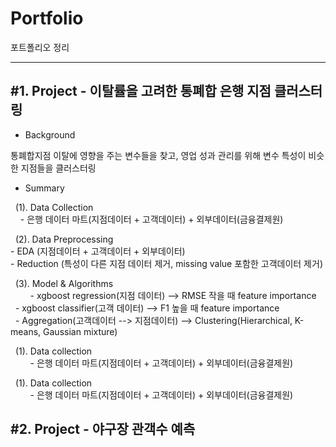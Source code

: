 Portfolio
================
포트폴리오 정리

***
<h2> #1. Project - 이탈률을 고려한 통폐합 은행 지점 클러스터링 </h2> 

- Background 
 <p>통폐합지점 이탈에 영향을 주는 변수들을 찾고, 영업 성과 관리를 위해 변수 특성이 비슷한 지점들을 클러스터링</p>

- Summary
<p>&nbsp;&nbsp;(1). Data Collection <br/>
&nbsp;&nbsp;&nbsp; - 은행 데이터 마트(지점데이터 + 고객데이터) + 외부데이터(금융결제원)</p>
<p>&nbsp;&nbsp;(2). Data Preprocessing <br/>
         - EDA (지점데이터 + 고객데이터 + 외부데이터) <br/>
         - Reduction (특성이 다른 지점 데이터  제거, missing value 포함한 고객데이터 제거)</p>
         
<p>&nbsp;&nbsp;(3). Model & Algorithms <br/>
         - xgboost regression(지점 데이터) --> RMSE 작을 때 feature importance <br/>
&nbsp;&nbsp;- xgboost classifier(고객 데이터) --> F1 높을 때 feature importance<br/>
&nbsp;&nbsp;- Aggregation(고객데이터 --> 지점데이터) --> Clustering(Hierarchical, K-means, Gaussian mixture)</p>
<p>&nbsp;&nbsp;(1). Data collection <br>
         - 은행 데이터 마트(지점데이터 + 고객데이터) + 외부데이터(금융결제원)</p>
<p>&nbsp;&nbsp;(1). Data collection <br>
         - 은행 데이터 마트(지점데이터 + 고객데이터) + 외부데이터(금융결제원)</p>

         
         
<h2> #2. Project - 야구장 관객수 예측 </h2> 



